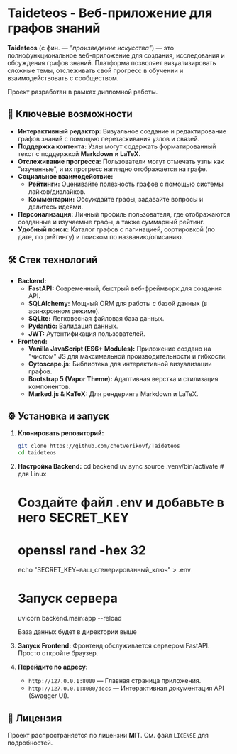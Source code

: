 # Taideteos - Веб-приложение для графов знаний

**Taideteos** (с фин. — _"произведение искусства"_) — это полнофункциональное веб-приложение для создания, исследования и обсуждения графов знаний. Платформа позволяет визуализировать сложные темы, отслеживать свой прогресс в обучении и взаимодействовать с сообществом.

Проект разработан в рамках дипломной работы.

## 🚀 Ключевые возможности

*   **Интерактивный редактор:** Визуальное создание и редактирование графов знаний с помощью перетаскивания узлов и связей.
*   **Поддержка контента:** Узлы могут содержать форматированный текст с поддержкой **Markdown** и **LaTeX**.
*   **Отслеживание прогресса:** Пользователи могут отмечать узлы как "изученные", и их прогресс наглядно отображается на графе.
*   **Социальное взаимодействие:**
    *   **Рейтинги:** Оценивайте полезность графов с помощью системы лайков/дизлайков.
    *   **Комментарии:** Обсуждайте графы, задавайте вопросы и делитесь идеями.
*   **Персонализация:** Личный профиль пользователя, где отображаются созданные и изучаемые графы, а также суммарный рейтинг.
*   **Удобный поиск:** Каталог графов с пагинацией, сортировкой (по дате, по рейтингу) и поиском по названию/описанию.

## 🛠️ Стек технологий

*   **Backend:**
    *   **FastAPI:** Современный, быстрый веб-фреймворк для создания API.
    *   **SQLAlchemy:** Мощный ORM для работы с базой данных (в асинхронном режиме).
    *   **SQLite:** Легковесная файловая база данных.
    *   **Pydantic:** Валидация данных.
    *   **JWT:** Аутентификация пользователей.
*   **Frontend:**
    *   **Vanilla JavaScript (ES6+ Modules):** Приложение создано на "чистом" JS для максимальной производительности и гибкости.
    *   **Cytoscape.js:** Библиотека для интерактивной визуализации графов.
    *   **Bootstrap 5 (Vapor Theme):** Адаптивная верстка и стилизация компонентов.
    *   **Marked.js & KaTeX:** Для рендеринга Markdown и LaTeX.

## ⚙️ Установка и запуск

1.  **Клонировать репозиторий:**
    ```bash
    git clone https://github.com/chetverikovf/Taideteos
    cd taideteos
    ```

2.  **Настройка Backend:**
    cd backend
    uv sync
    source .venv/bin/activate  # для Linux
    
    # Создайте файл .env и добавьте в него SECRET_KEY
    # openssl rand -hex 32
    echo "SECRET_KEY=ваш_сгенерированный_ключ" > .env
    
    # Запуск сервера
    uvicorn backend.main:app --reload
    
    База данных будет в директории выше

3.  **Запуск Frontend:**
    Фронтенд обслуживается сервером FastAPI. Просто откройте браузер.

4.  **Перейдите по адресу:**
    *   `http://127.0.0.1:8000` — Главная страница приложения.
    *   `http://127.0.0.1:8000/docs` — Интерактивная документация API (Swagger UI).

## 📄 Лицензия

Проект распространяется по лицензии **MIT**. См. файл `LICENSE` для подробностей.
